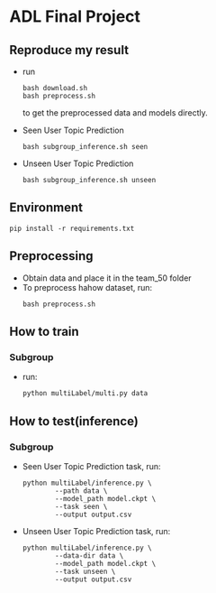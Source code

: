 # ADL Final Project

## Reproduce my result
* run 
    ```shell=
    bash download.sh
    bash preprocess.sh
    ```
    to get the preprocessed data and models directly.
* Seen User Topic Prediction
    ```shell=
    bash subgroup_inference.sh seen
    ```

* Unseen User Topic Prediction
    ```shell=
    bash subgroup_inference.sh unseen
    ```

## Environment
```shell=
pip install -r requirements.txt
```

## Preprocessing
* Obtain data and place it in the team_50 folder
* To preprocess hahow dataset, run:
    ```shell=
    bash preprocess.sh
    ```


## How to train

### Subgroup
* run:
    ```shell=
    python multiLabel/multi.py data
    ```
## How to test(inference)

### Subgroup
* Seen User Topic Prediction task, run:
    ```shell=
    python multiLabel/inference.py \
            --path data \ 
            --model_path model.ckpt \
            --task seen \
            --output output.csv
    ```
* Unseen User Topic Prediction task, run:
    ```shell=
    python multiLabel/inference.py \
            --data-dir data \
            --model_path model.ckpt \
            --task unseen \
            --output output.csv
    ```
